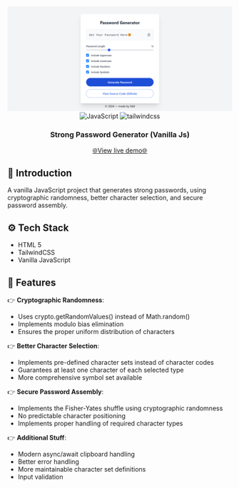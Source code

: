 <div align="center">
<br/>
<img src="./public/app.png" alt="Project banner" />
<br/>
 <div>
    <img src="https://img.shields.io/badge/-Javascript-grey?style=for-the-badge&logo=javascript" alt="JavaScript" />
    <img src="https://img.shields.io/badge/-Tailwind_CSS-black?style=for-the-badge&logoColor=white&logo=tailwindcss&color=06B6D4" alt="tailwindcss" />
  </div>

<h3 align="center">Strong Password Generator (Vanilla Js)</h3>

<div align="center">
  <a href="https://strong-password-gen.web.app/">🌐View live demo🌐</a>
</div>

</div>

## <a name="introduction">🤖 Introduction</a>

A vanilla JavaScript project that generates strong passwords, using cryptographic randomness, better character selection, and secure password assembly.

## <a name="tech-stack">⚙️ Tech Stack</a>

- HTML 5
- TailwindCSS
- Vanilla JavaScript

## <a name="features">🔋 Features</a>

👉 **Cryptographic Randomness**:

- Uses crypto.getRandomValues() instead of Math.random()
- Implements modulo bias elimination
- Ensures the proper uniform distribution of characters

👉 **Better Character Selection**:

- Implements pre-defined character sets instead of character codes
- Guarantees at least one character of each selected type
- More comprehensive symbol set available

👉 **Secure Password Assembly**:

- Implements the Fisher-Yates shuffle using cryptographic randomness
- No predictable character positioning
- Implements proper handling of required character types

👉 **Additional Stuff**:

- Modern async/await clipboard handling
- Better error handling
- More maintainable character set definitions
- Input validation
